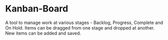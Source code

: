 # Kanban-Board
A tool to manage work at various stages - Backlog, Progress, Complete and On Hold. Items can be dragged from one stage and dropped at another. New items can be added and saved.
